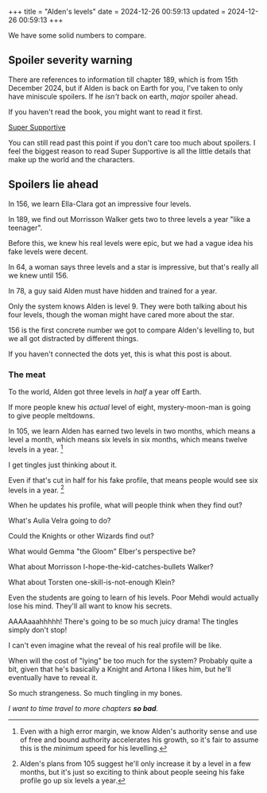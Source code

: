 +++
title = "Alden's levels"
date = 2024-12-26 00:59:13
updated = 2024-12-26 00:59:13
+++

We have some solid numbers to compare.

## Spoiler severity warning

There are references to information till chapter 189,
which is from 15th December 2024,
but if Alden is back on Earth for you,
I've taken to only have miniscule spoilers.
If he _isn't_ back on earth, _major_ spoiler ahead.

If you haven't read the book,
you might want to read it first.

[Super Supportive](https://www.royalroad.com/fiction/63759/super-supportive)

You can still read past this point
if you don't care too much about spoilers.
I feel the biggest reason to read Super Supportive
is all the little details that make up
the world and the characters.

## Spoilers lie ahead

In 156, we learn Ella-Clara got an impressive four levels.

In 189, we find out Morrisson Walker
gets two to three levels a year "like a teenager".

Before this, we knew his real levels were epic,
but we had a vague idea his fake levels were decent.

In 64, a woman says three levels and a star is impressive,
but that's really all we knew until 156.

In 78, a guy said Alden must have hidden and trained for a year.

Only the system knows Alden is level 9.
They were both talking about his four levels,
though the woman might have cared more about the star.

156 is the first concrete number we got
to compare Alden's levelling to,
but we all got distracted by different things.

If you haven't connected the dots yet,
this is what this post is about.

### The meat

To the world, Alden got three levels
in _half_ a year off Earth.

If more people knew his _actual_ level of eight,
mystery-moon-man is going to give people meltdowns.

In 105, we learn Alden has earned two levels in two months,
which means a level a month,
which means six levels in six months,
which means twelve levels in a year. [^calc]

[^calc]: Even with a high error margin,
we know Alden's authority sense
and use of free and bound authority accelerates his growth,
so it's fair to assume
this is the _minimum_ speed for his levelling.

I get tingles just thinking about it.

Even if that's cut in half for his fake profile,
that means people would see six levels in a year. [^plans]

[^plans]: Alden's plans from 105 suggest
he'll only increase it by a level in a few months,
but it's just so exciting to think about
people seeing his fake profile go up six levels a year.

When he updates his profile,
what will people think when they find out?

What's Aulia Velra going to do?

Could the Knights or other Wizards find out?

What would Gemma "the Gloom" Elber's perspective be?

What about Morrisson I-hope-the-kid-catches-bullets Walker?

What about Torsten one-skill-is-not-enough Klein?

Even the students are going to learn of his levels.
Poor Mehdi would actually lose his mind.
They'll all want to know his secrets.

AAAAaaahhhhh!
There's going to be so much juicy drama!
The tingles simply don't stop!

I can't even imagine what the reveal of
his real profile will be like.

When will the cost of "lying" be too much for the system?
Probably quite a bit,
given that he's basically a Knight
and Artona I likes him,
but he'll eventually have to reveal it.

So much strangeness.
So much tingling in my bones.

_I want to time travel to more chapters **so bad**._
